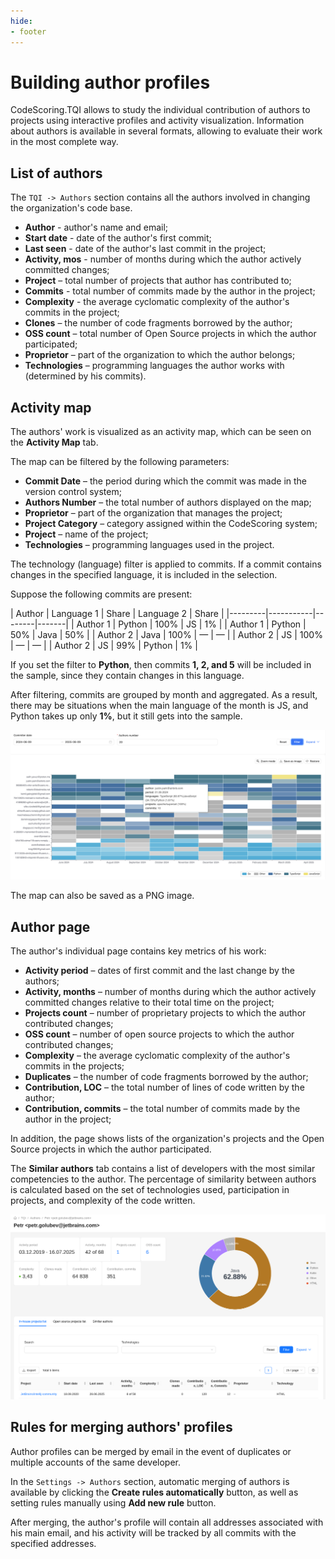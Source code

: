 ```yaml
---
hide:
- footer
---
```


# Building author profiles

CodeScoring.TQI allows to study the individual contribution of authors to projects using interactive profiles and activity visualization. Information about authors is available in several formats, allowing to evaluate their work in the most complete way.

## List of authors

The `TQI -> Authors` section contains all the authors involved in changing the organization's code base.

- **Author** - author's name and email;
- **Start date** - date of the author's first commit;
- **Last seen** - date of the author's last commit in the project;
- **Activity, mos** - number of months during which the author actively committed changes;
- **Project** – total number of projects that author has contributed to;
- **Commits** - total number of commits made by the author in the project;
- **Complexity** - the average cyclomatic complexity of the author's commits in the project;
- **Clones** – the number of code fragments borrowed by the author;
- **OSS count** – total number of Open Source projects in which the author participated;
- **Proprietor** – part of the organization to which the author belongs;
- **Technologies** – programming languages the author works with (determined by his commits).

## Activity map

The authors' work is visualized as an activity map, which can be seen on the **Activity Map** tab.

The map can be filtered by the following parameters:

- **Commit Date** – the period during which the commit was made in the version control system;
- **Authors Number** – the total number of authors displayed on the map;
- **Proprietor** – part of the organization that manages the project;
- **Project Category** – category assigned within the CodeScoring system;
- **Project** – name of the project;
- **Technologies** – programming languages used in the project.

The technology (language) filter is applied to commits. If a commit contains changes in the specified language, it is included in the selection.

Suppose the following commits are present:

| Author | Language 1 | Share | Language 2 | Share |
|---------|-----------|--------|-------|
| Author 1 | Python | 100% | JS | 1% |
| Author 1 | Python | 50% | Java | 50% |
| Author 2 | Java | 100% | — | — |
| Author 2 | JS | 100% | — | — |
| Author 2 | JS | 99% | Python | 1% |

If you set the filter to **Python**, then commits **1, 2, and 5** will be included in the sample, since they contain changes in this language.

After filtering, commits are grouped by month and aggregated. As a result, there may be situations when the main language of the month is JS, and Python takes up only **1%**, but it still gets into the sample.

![Contribution map](/assets/img/tqi/en/contribution-map-authors.png)

The map can also be saved as a PNG image.

## Author page

The author's individual page contains key metrics of his work:

- **Activity period** – dates of first commit and the last change by the authors;
- **Activity, months** – number of months during which the author actively committed changes relative to their total time on the project;
- **Projects count** – number of proprietary projects to which the author contributed changes;
- **OSS count** – number of open source projects to which the author contributed changes;
- **Complexity** – the average cyclomatic complexity of the author's commits in the projects;
- **Duplicates** – the number of code fragments borrowed by the author;
- **Contribution, LOC** – the total number of lines of code written by the author;
- **Contribution, commits** – the total number of commits made by the author in the project;

In addition, the page shows lists of the organization's projects and the Open Source projects in which the author participated.

The **Similar authors** tab contains a list of developers with the most similar competencies to the author. The percentage of similarity between authors is calculated based on the set of technologies used, participation in projects, and complexity of the code written.

![Author](/assets/img/tqi/en/tqi-author.png)

## Rules for merging authors' profiles

Author profiles can be merged by email in the event of duplicates or multiple accounts of the same developer.

In the `Settings -> Authors` section, automatic merging of authors is available by clicking the **Create rules automatically** button, as well as setting rules manually using **Add new rule** button.

After merging, the author's profile will contain all addresses associated with his main email, and his activity will be tracked by all commits with the specified addresses.
